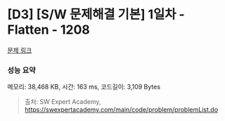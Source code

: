 # [D3] [S/W 문제해결 기본] 1일차 - Flatten - 1208 

[문제 링크](https://swexpertacademy.com/main/code/problem/problemDetail.do?contestProbId=AV139KOaABgCFAYh) 

### 성능 요약

메모리: 38,468 KB, 시간: 163 ms, 코드길이: 3,109 Bytes



> 출처: SW Expert Academy, https://swexpertacademy.com/main/code/problem/problemList.do